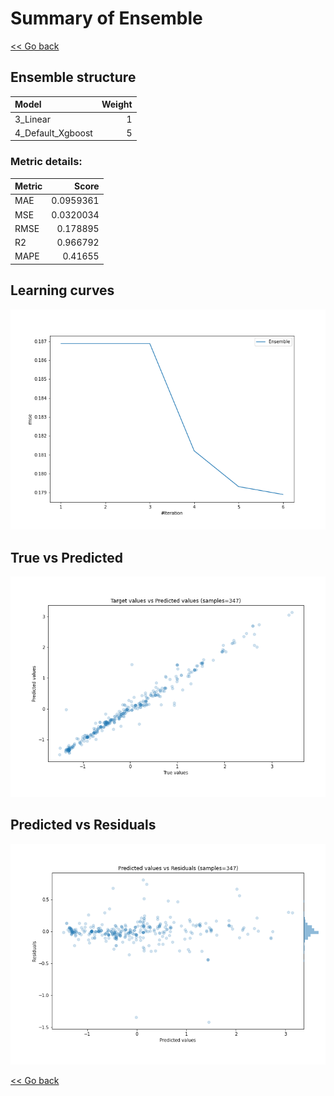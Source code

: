 # Summary of Ensemble

[<< Go back](../README.md)


## Ensemble structure
| Model             |   Weight |
|:------------------|---------:|
| 3_Linear          |        1 |
| 4_Default_Xgboost |        5 |

### Metric details:
| Metric   |     Score |
|:---------|----------:|
| MAE      | 0.0959361 |
| MSE      | 0.0320034 |
| RMSE     | 0.178895  |
| R2       | 0.966792  |
| MAPE     | 0.41655   |



## Learning curves
![Learning curves](learning_curves.png)
## True vs Predicted

![True vs Predicted](true_vs_predicted.png)


## Predicted vs Residuals

![Predicted vs Residuals](predicted_vs_residuals.png)



[<< Go back](../README.md)
